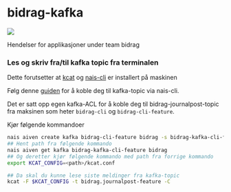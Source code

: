 # bidrag-kafka
![](https://github.com/navikt/bidrag-kafka/workflows/setup%20kafka%20streams/badge.svg)

Hendelser for applikasjoner under team bidrag

### Les og skriv fra/til kafka topic fra terminalen
Dette forutsetter at [kcat](https://github.com/edenhill/kcat) og [nais-cli](https://doc.nais.io/cli/install/) er installert på maskinen

Følg denne [guiden](https://doc.nais.io/cli/commands/aiven/) for å koble deg til kafka-topic via nais-cli. 

Det er satt opp egen kafka-ACL for å koble deg til bidrag-journalpost-topic fra maksinen som heter `bidrag-cli` og `bidrag-cli-feature`.

Kjør følgende kommandoer
```bash
nais aiven create kafka bidrag-cli-feature bidrag -s bidrag-kafka-cli-feature
## Hent path fra følgende kommando
nais aiven get kafka bidrag-kafka-cli-feature bidrag
## Og deretter kjør følgende kommando med path fra forrige kommando
export KCAT_CONFIG=<path>/kcat.conf

## Da skal du kunne lese siste meldinger fra kafka-topic
kcat -F $KCAT_CONFIG -t bidrag.journalpost-feature -C
```